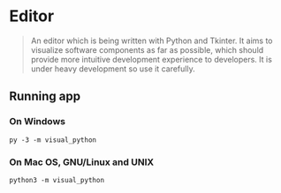 # Editor

> An editor which is being written with Python and Tkinter.
It aims to visualize software components as far as possible, which should provide more intuitive development experience to developers.
It is under heavy development so use it carefully.

## Running app

### On Windows

```shell
py -3 -m visual_python
```

### On Mac OS, GNU/Linux and UNIX

```shell
python3 -m visual_python
```

